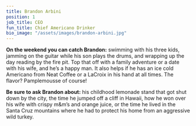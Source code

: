 ```yaml
---
title: Brandon Arbini
position: 1
job_title: CEO
fun_title: Chief Americano Drinker
bio_image: "/assets/images/brandon-arbini.jpg"
---
```


**On the weekend you can catch Brandon:** swimming with his three kids, jamming on the guitar while his son plays the drums, and wrapping up the day reading by the fire pit. Top that off with a family adventure or a date with his wife, and he’s a happy man. It also helps if he has an ice cold Americano from Neat Coffee or a LaCroix in his hand at all times. The flavor? Pamplemousse of course!

**Be sure to ask Brandon about:** his childhood lemonade stand that got shut down by the city, the time he jumped off a cliff in Hawaii, how he won over his wife with crispy m&m’s and orange juice, or the time he lived in the Santa Cruz mountains where he had to protect his home from an aggressive wild turkey.
